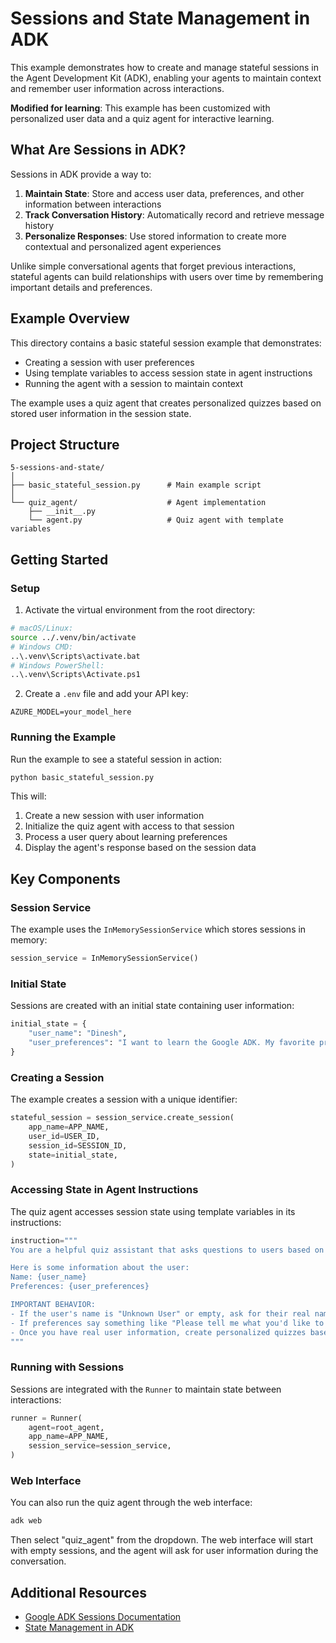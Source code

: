 # Sessions and State Management in ADK

This example demonstrates how to create and manage stateful sessions in the Agent Development Kit (ADK), enabling your agents to maintain context and remember user information across interactions.

**Modified for learning**: This example has been customized with personalized user data and a quiz agent for interactive learning.

## What Are Sessions in ADK?

Sessions in ADK provide a way to:

1. **Maintain State**: Store and access user data, preferences, and other information between interactions
2. **Track Conversation History**: Automatically record and retrieve message history
3. **Personalize Responses**: Use stored information to create more contextual and personalized agent experiences

Unlike simple conversational agents that forget previous interactions, stateful agents can build relationships with users over time by remembering important details and preferences.

## Example Overview

This directory contains a basic stateful session example that demonstrates:

- Creating a session with user preferences
- Using template variables to access session state in agent instructions
- Running the agent with a session to maintain context

The example uses a quiz agent that creates personalized quizzes based on stored user information in the session state.

## Project Structure

```
5-sessions-and-state/
│
├── basic_stateful_session.py      # Main example script
│
└── quiz_agent/                    # Agent implementation
    ├── __init__.py
    └── agent.py                   # Quiz agent with template variables
```

## Getting Started

### Setup

1. Activate the virtual environment from the root directory:
```bash
# macOS/Linux:
source ../.venv/bin/activate
# Windows CMD:
..\.venv\Scripts\activate.bat
# Windows PowerShell:
..\.venv\Scripts\Activate.ps1
```

2. Create a `.env` file and add your API key:
```
AZURE_MODEL=your_model_here
```

### Running the Example

Run the example to see a stateful session in action:

```bash
python basic_stateful_session.py
```

This will:
1. Create a new session with user information
2. Initialize the quiz agent with access to that session
3. Process a user query about learning preferences
4. Display the agent's response based on the session data

## Key Components

### Session Service

The example uses the `InMemorySessionService` which stores sessions in memory:

```python
session_service = InMemorySessionService()
```

### Initial State

Sessions are created with an initial state containing user information:

```python
initial_state = {
    "user_name": "Dinesh",
    "user_preferences": "I want to learn the Google ADK. My favorite programming language is python.",
}
```

### Creating a Session

The example creates a session with a unique identifier:

```python
stateful_session = session_service.create_session(
    app_name=APP_NAME,
    user_id=USER_ID,
    session_id=SESSION_ID,
    state=initial_state,
)
```

### Accessing State in Agent Instructions

The quiz agent accesses session state using template variables in its instructions:

```python
instruction="""
You are a helpful quiz assistant that asks questions to users based on their preferences.

Here is some information about the user:
Name: {user_name}
Preferences: {user_preferences}

IMPORTANT BEHAVIOR:
- If the user's name is "Unknown User" or empty, ask for their real name first
- If preferences say something like "Please tell me what you'd like to learn about", ask them to specify their learning interests
- Once you have real user information, create personalized quizzes based on their stated preferences
"""
```

### Running with Sessions

Sessions are integrated with the `Runner` to maintain state between interactions:

```python
runner = Runner(
    agent=root_agent,
    app_name=APP_NAME,
    session_service=session_service,
)
```

### Web Interface

You can also run the quiz agent through the web interface:

```bash
adk web
```

Then select "quiz_agent" from the dropdown. The web interface will start with empty sessions, and the agent will ask for user information during the conversation.

## Additional Resources

- [Google ADK Sessions Documentation](https://google.github.io/adk-docs/sessions/session/)
- [State Management in ADK](https://google.github.io/adk-docs/sessions/state/)
